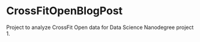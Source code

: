 # CrossFitOpenBlogPost
Project to analyze CrossFit Open data for Data Science Nanodegree project 1.

